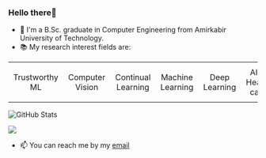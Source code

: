 ### Hello there👋

- 🏫 I'm a B.Sc. graduate in Computer Engineering from Amirkabir University of Technology.
- 📚 My research interest fields are:

<table class="research-interests" style="width:100%; border-collapse:collapse; border:none;">
    <tr style="border:none;">
        <td style="padding:10px; text-align:center; border:none;">Trustworthy ML</td>
        <td style="padding:10px; text-align:center; border:none;">Computer Vision</td>
        <td style="padding:10px; text-align:center; border:none;">Continual Learning</td>
        <td style="padding:10px; text-align:center; border:none;">Machine Learning</td>
        <td style="padding:10px; text-align:center; border:none;">Deep Learning</td>
        <td style="padding:10px; text-align:center; border:none;">AI in Health care</td>
    </tr>
</table>

![GitHub Stats](https://github-readme-stats.vercel.app/api?username=rojinakashefi&show_icons=true&count_private=true&theme=algolia&hide_rank=True)

![](https://komarev.com/ghpvc/?username=rojinakashefi&color=lightgrey)

- 📫 You can reach me by my [email](mailto:kashefirojina8@gmail.com)

